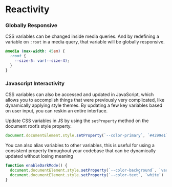 # Reactivity

### Globally Responsive

CSS variables can be changed inside media queries. And by redefining a variable on `:root` in a media query, that variable will be globally responsive.

```css
@media (max-width: 45em) {
  :root {
    --size-5: var(--size-4);
  }
}
```

### Javascript Interactivity

CSS variables can also be accessed and updated in JavaScript, which allows you to accomplish things that were previously very complicated, like dynamically applying style themes. By updating a few key variables based on user input, you can reskin an entire interface.

Update CSS variables in JS by using the `setProperty` method on the document root’s style property.

```javascript
document.documentElement.style.setProperty(`--color-primary`, `#4299e1`);
```

You can also alias variables to other variables, this is useful for using a consistent property throughout your codebase that can be dynamically updated without losing meaning

```javascript
function enableDarkMode() {
  document.documentElement.style.setProperty(`--color-background`, `var(--color-black)`);
  document.documentElement.style.setProperty(`--color-text`, `white`)
}
```
